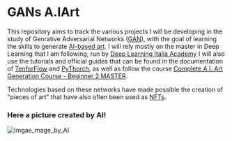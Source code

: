 # GANs A.IArt
This repository aims to track the various projects I will be developing in the study of Genrative Adversarial Networks ([GAN](https://en.wikipedia.org/wiki/Generative_adversarial_network)), with the goal of learning the skills to generate [AI-based art](https://aiartists.org/ai-generated-art-tools). 
I will rely mostly on the master in Deep Learning that I am following, run by [Deep Learning Italia Academy](https://elearning.academy-dli.com/) I will also use the tutorials and official guides that can be found in the documentation of [TenforFlow](https://www.tensorflow.org/) and [PyThorch](https://pytorch.org/), as well as follow the course [Complete A.I. Art Generation Course - Beginner 2 MASTER](https://www.udemy.com/course/complete-ai-art-generation/).
 
Technologies based on these networks have made possible the creation of "pieces of art" that have also often been used as [NFTs](https://aimade.art/). 

### Here a picture created by AI!
![imgae_mage_by_AI](https://uploads-ssl.webflow.com/61554cf069663530fc823d21/615892bd22b48c2408114c38_1-min.png)
